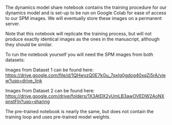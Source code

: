 The dynamics model share notebook contains the training procedure for our dynamics model and is set-up to be run on Google Colab for ease of access to our SPM images. We will eventually store these images on a permanent server.

Note that this notebook will replicate the training process, but will not produce exactly identical images as the ones in the manuscript, although they should be similar. 

To run the notebook yourself you will need the SPM images from both datasets: 

Images from Dataset 1 can be found here: https://drive.google.com/file/d/1QHwyzQ0E7kGu_7qxIg0gdog40xqZi5rA/view?usp=drive_link

Images from Dataset 2 can be found here: https://drive.google.com/drive/folders/1X3AtDX2yUmLB3awOVEDW2AoNXpnstFln?usp=sharing

The pre-trained notebook is nearly the same, but does not contain the training loop and uses pre-trained model weights.
